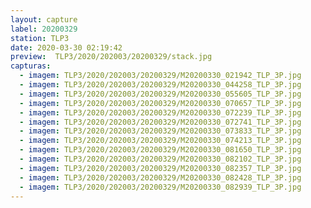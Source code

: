 ```yaml
---
layout: capture
label: 20200329
station: TLP3
date: 2020-03-30 02:19:42
preview:  TLP3/2020/202003/20200329/stack.jpg
capturas:
  - imagem: TLP3/2020/202003/20200329/M20200330_021942_TLP_3P.jpg
  - imagem: TLP3/2020/202003/20200329/M20200330_044258_TLP_3P.jpg
  - imagem: TLP3/2020/202003/20200329/M20200330_055605_TLP_3P.jpg
  - imagem: TLP3/2020/202003/20200329/M20200330_070657_TLP_3P.jpg
  - imagem: TLP3/2020/202003/20200329/M20200330_072239_TLP_3P.jpg
  - imagem: TLP3/2020/202003/20200329/M20200330_072741_TLP_3P.jpg
  - imagem: TLP3/2020/202003/20200329/M20200330_073833_TLP_3P.jpg
  - imagem: TLP3/2020/202003/20200329/M20200330_074213_TLP_3P.jpg
  - imagem: TLP3/2020/202003/20200329/M20200330_081650_TLP_3P.jpg
  - imagem: TLP3/2020/202003/20200329/M20200330_082102_TLP_3P.jpg
  - imagem: TLP3/2020/202003/20200329/M20200330_082357_TLP_3P.jpg
  - imagem: TLP3/2020/202003/20200329/M20200330_082428_TLP_3P.jpg
  - imagem: TLP3/2020/202003/20200329/M20200330_082939_TLP_3P.jpg
---
```

